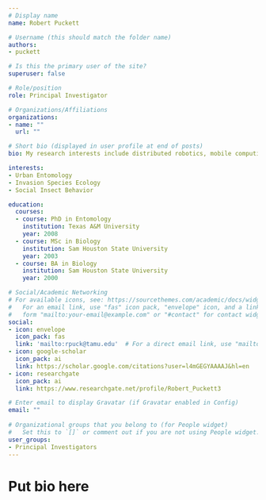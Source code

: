 ```yaml
---
# Display name
name: Robert Puckett

# Username (this should match the folder name)
authors:
- puckett

# Is this the primary user of the site?
superuser: false

# Role/position
role: Principal Investigator

# Organizations/Affiliations
organizations:
- name: ""
  url: ""

# Short bio (displayed in user profile at end of posts)
bio: My research interests include distributed robotics, mobile computing and programmable matter.

interests:
- Urban Entomology
- Invasion Species Ecology
- Social Insect Behavior

education:
  courses:
  - course: PhD in Entomology
    institution: Texas A&M University
    year: 2008
  - course: MSc in Biology
    institution: Sam Houston State University
    year: 2003
  - course: BA in Biology
    institution: Sam Houston State University
    year: 2000

# Social/Academic Networking
# For available icons, see: https://sourcethemes.com/academic/docs/widgets/#icons
#   For an email link, use "fas" icon pack, "envelope" icon, and a link in the
#   form "mailto:your-email@example.com" or "#contact" for contact widget.
social:
- icon: envelope
  icon_pack: fas
  link: 'mailto:rpuck@tamu.edu'  # For a direct email link, use "mailto:test@example.org".
- icon: google-scholar
  icon_pack: ai
  link: https://scholar.google.com/citations?user=l4mGEGYAAAAJ&hl=en
- icon: researchgate
  icon_pack: ai
  link: https://www.researchgate.net/profile/Robert_Puckett3

# Enter email to display Gravatar (if Gravatar enabled in Config)
email: ""
  
# Organizational groups that you belong to (for People widget)
#   Set this to `[]` or comment out if you are not using People widget.  
user_groups:
- Principal Investigators
---
```

# Put bio here
